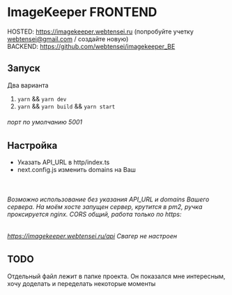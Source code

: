 # ImageKeeper FRONTEND
HOSTED: https://imagekeeper.webtensei.ru (попробуйте учетку webtensei@gmail.com / создайте новую) </br>
BACKEND: https://github.com/webtensei/imagekeeper_BE

## Запуск

Два варианта
1. `yarn` && `yarn dev`
2. `yarn` && `yarn build` && `yarn start`
###### _порт по умолчанию 5001_

## Настройка

* Указать API_URL в http/index.ts
* next.config.js изменить domains на Ваш
</br>

###### Возможно использование без указания API_URL и domains Вашего сервера. На моём хосте запущен сервер, крутится в pm2, ручка проксируется nginx. CORS общий, работа только по https:
###### https://imagekeeper.webtensei.ru/api _Свагер не настроен_



## TODO

Отдельный файл лежит в папке проекта. Он показался мне интересным, хочу доделать и переделать некоторые моменты


